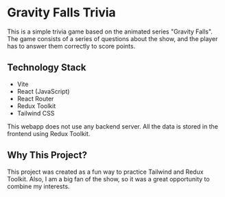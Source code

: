 # Gravity Falls Trivia

This is a simple trivia game based on the animated series "Gravity Falls".
The game consists of a series of questions about the show, and the player has to answer them correctly to score points.

## Technology Stack

- Vite
- React (JavaScript)
- React Router
- Redux Toolkit
- Tailwind CSS

This webapp does not use any backend server. All the data is stored in the frontend using Redux Toolkit.

## Why This Project?

This project was created as a fun way to practice Tailwind and Redux Toolkit.
Also, I am a big fan of the show, so it was a great opportunity to combine my interests.